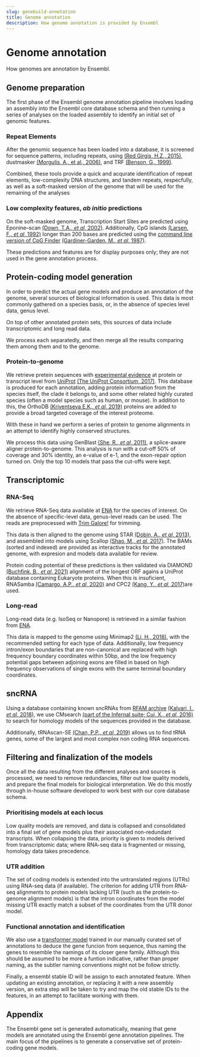```yaml
---
slug: genebuild-annotation
title: Genome annotation
description: How genome annotation is provided by Ensembl
---
```


# Genome annotation

How genomes are annotation by Ensembl.

## Genome preparation

The first phase of the Ensembl genome annotation pipeline involves loading an assembly into the Ensembl core database schema and then running a series of analyses on the loaded assembly to identify an initial set of genomic features.

### Repeat Elements

After the genomic sequence has been loaded into a database, it is screened for sequence patterns, including repeats, using [(Red Girgis, H.Z., 2015)](https://bmcbioinformatics.biomedcentral.com/articles/10.1186/s12859-015-0654-5), dustmasker [(Morgulis, A., et al., 2006)](https://www.liebertpub.com/doi/10.1089/cmb.2006.13.1028), and TRF [(Benson, G., 1999)](https://academic.oup.com/nar/article/27/2/573/1061099?login=true).

Combined, these tools provide a quick and acqurate identification of repeat elements, low-complexity DNA structures, and tandem repeats, respecfully, as well as a soft-masked version of the genome that will be used for the remaining of the analyses

### Low complexity features, _ab initio_ predictions 

On the soft-masked genome, Transcription Start Sites are predicted using Eponine–scan [(Down, T.A., _et al_, 2002)](https://bmcbioinformatics.biomedcentral.com/articles/10.1186/s12859-015-0654-5). Additionally, CpG islands [(Larsen, F., _et al_, 1992)](https://www.sciencedirect.com/science/article/pii/088875439290024M?via%3Dihub) longer than 200 bases are predicted using the [command line version of CpG Finder](https://genome-source.gi.ucsc.edu/gitlist/kent.git/tree/master/src/utils/cpgIslandExt/) [(Gardiner-Garden, M., _et al_, 1987)](https://www.sciencedirect.com/science/article/pii/0022283687906899?via%3Dihub).

These predictions and features are for display purposes only; they are not used in the gene annotation process.

## Protein-coding model generation

In order to predict the actual gene models and produce an annotation of the genome, several sources of biological information is used. This data is most commonly gathered on a species basis, or, in the absence of species level data, genus level.

On top of other annotated protein sets, this sources of data include transcriptomic and long read data.

We process each separatedly, and then merge all the results comparing them among them and to the genome.

### Protein-to-genome

We retrieve pretein sequences with [experimental evidence](https://www.uniprot.org/help/protein_existence) at protein or transcript level from [UniProt](https://www.uniprot.org/) [(The UniProt Consortium, 2017)](https://academic.oup.com/nar/article/45/D1/D158/2605721?login=true). This database is produced for each annotation, adding protein information from the species itself, the clade it belongs to, and some other related highly curated species (often a model species such as human, or mouse). In addition to this, the OrthoDB [(Kriventseva E.K., _et al_, 2019)](https://academic.oup.com/nar/article/47/D1/D807/5160989?login=true) proteins are added to provide a broad targeted coverage of the interest proteome.

With these in hand we perform a series of protein to genome alignments in an attempt to identify highly conserved structures.

We process this data using GenBlast [(She, R., _et al_, 2011)](https://academic.oup.com/bioinformatics/article/27/15/2141/403866?login=true), a splice-aware aligner protein-to-genome. This analysis is run with a cut-off 50% of coverage and 30% identity, an e-value of e-1, and the exon-repair option turned on. Only the top 10 models that pass the cut-offs were kept.

## Transcriptomic

### RNA-Seq

We retrieve RNA-Seq data available at [ENA](https://www.ebi.ac.uk/ena/browser/home) for the species of interest. On the absence of specific-level data, genus-level reads can be used. The reads are preprocessed with [Trim Galore!](https://www.bioinformatics.babraham.ac.uk/projects/trim_galore/) for trimming.

This data is then aligned to the genome using STAR [(Dobin, A., _et al_, 2013)](https://academic.oup.com/bioinformatics/article/29/1/15/272537?login=true), and assembled into models using Scallop [(Shao, M., _et al_, 2017)](https://doi.org/10.1038/nbt). The BAMs (sorted and indexed) are provided as interactive tracks for the annotated genome, with expresion and models data available for review.

Protein coding potential of these predictions is then validated via DIAMOND [(Buchfink, B., _et al_, 2021)](https://www.nature.com/articles/s41592-021-01101-x) alignment of the longest ORF agains a UniProt database containing Eukaryote proteins. When this is insuficient, RNASamba [(Camargo, A.P., _et al_, 2020)](https://academic.oup.com/nargab/article/2/1/lqz024/5701461?login=true) and CPC2 [(Kang, Y., _et al_, 2017)](https://academic.oup.com/nar/article/45/W1/W12/3831091?login=true)are used.

### Long-read

Long-read data (e.g. IsoSeq or Nanopore) is retrieved in a similar fashion from [ENA](https://www.ebi.ac.uk/ena/browser/home).

This data is mapped to the genome using Minimap2 [(Li, H., 2018)](https://academic.oup.com/bioinformatics/article/34/18/3094/4994778?login=true), with the recommended setting for each type of data. Additionally, low frequency intron/exon boundaries that are non-canonical are replaced with high frequency boundary coordinates within 50bp, and the low frequency potential gaps between adjoining exons are filled in based on high frequency observations of single exons with the same terminal boundary coordinates.

## sncRNA
Using a database containing known sncRNAs from [RFAM archive](https://rfam.org/) [(Kalvari, I., _et al_, 2018)](https://currentprotocols.onlinelibrary.wiley.com/doi/10.1002/cpbi.51), we use CMsearch [(part of the Infernal suite; Cui, X., _et al_, 2016)](https://academic.oup.com/bioinformatics/article/32/12/i332/2288851?login=true) to search for homology models of the sequences provided in the database.

Additionally, tRNAscan-SE [(Chan, P.P., _et al_, 2019)](https://link.springer.com/protocol/10.1007/978-1-4939-9173-0_1) allows us to find tRNA genes, some of the largest and most complex non coding RNA sequences.

## Filtering and finalization of the models

Once all the data resulting from the different analyses and sources is processed, we need to remove redundancies, filter out low quality models, and prepare the final models for biological interpretation. We do this mostly through in-house software developed to work best with our core database schema.

### Prioritising models at each locus

Low quality models are removed, and data is collapsed and consolidated into a final set of gene models plus their associated non-redundant transcripts. When collapsing the data, priority is given to models derived from transcriptomic data; where RNA-seq data is fragmented or missing, homology data takes precedence.

### UTR addition

The set of coding models is extended into the untranslated regions (UTRs) using RNA-seq data (if available). The criterion for adding UTR from RNA-seq alignments to protein models lacking UTR (such as the protein-to-genome alignment models) is that the intron coordinates from the model missing UTR exactly match a subset of the coordinates from the UTR donor model.

### Functional annotation and identification

We also use a [transformer model](https://github.com/Ensembl/gene_symbol_transformer) trained in our manually curated set of annotations to deduce the gene funcion from sequence, thus naming the genes to resemble the namings of its closer gene family. Although this should be assumed to be more a funtion indicative, rather than proper naming, as the subtler naming conventions might not be follow strictly.

Finally, a ensembl stable ID will be assign to each annotated feature. When updating an existing annotation, or replacing it with a new assembly version, an extra step will be taken to try and map the old stable IDs to the features, in an attempt to facilitate working with them.

## Appendix

The Ensembl gene set is generated automatically, meaning that gene models are annotated using the Ensembl gene annotation pipelines. The main focus of the pipelines is to generate a conservative set of protein-coding gene models.

